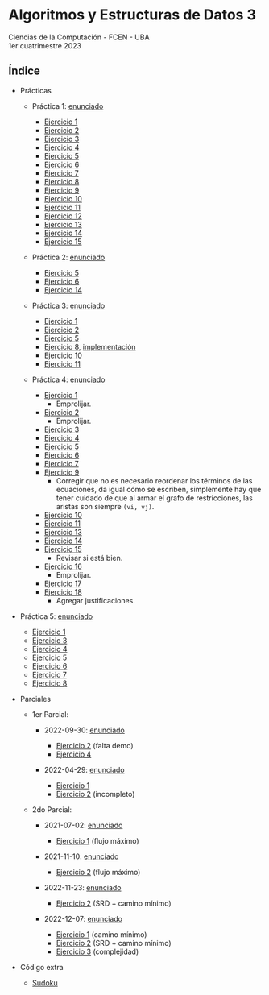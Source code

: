 # Algoritmos y Estructuras de Datos 3

Ciencias de la Computación - FCEN - UBA\
1er cuatrimestre 2023

## Índice

- Prácticas

  - Práctica 1: [enunciado](Prácticas/Práctica1/Práctica1.pdf)
    - [Ejercicio 1](Prácticas/Práctica1/ej01)
    - [Ejercicio 2](Prácticas/Práctica1/ej02)
    - [Ejercicio 3](Prácticas/Práctica1/ej03)
    - [Ejercicio 4](Prácticas/Práctica1/ej04)
    - [Ejercicio 5](Prácticas/Práctica1/ej05)
    - [Ejercicio 6](Prácticas/Práctica1/ej06)
    - [Ejercicio 7](Prácticas/Práctica1/ej07)
    - [Ejercicio 8](Prácticas/Práctica1/ej08)
    - [Ejercicio 9](Prácticas/Práctica1/ej09)
    - [Ejercicio 10](Prácticas/Práctica1/ej10)
    - [Ejercicio 11](Prácticas/Práctica1/ej11)
    - [Ejercicio 12](Prácticas/Práctica1/ej12)
    - [Ejercicio 13](Prácticas/Práctica1/ej13)
    - [Ejercicio 14](Prácticas/Práctica1/ej14)
    - [Ejercicio 15](Prácticas/Práctica1/ej15)

  - Práctica 2: [enunciado](Prácticas/Práctica2/Práctica2.pdf)
    - [Ejercicio 5](Prácticas/Práctica2/ej05.pdf)
    - [Ejercicio 6](Prácticas/Práctica2/ej06.pdf)
    - [Ejercicio 14](Prácticas/Práctica2/ej14.pdf)

  - Práctica 3: [enunciado](Prácticas/Práctica3/Práctica3.pdf)
    - [Ejercicio 1](Prácticas/Práctica3/ej01.pdf)
    - [Ejercicio 2](Prácticas/Práctica3/ej02.pdf)
    - [Ejercicio 5](Prácticas/Práctica3/ej05.pdf)
    - [Ejercicio 8](Prácticas/Práctica3/ej08.pdf), [implementación](Prácticas/Práctica3/ej08.py)
    - [Ejercicio 10](Prácticas/Práctica3/ej10.pdf)
    - [Ejercicio 11](Prácticas/Práctica3/ej11.pdf)

  - Práctica 4: [enunciado](Prácticas/Práctica4/Práctica4.pdf)
    - [Ejercicio 1](Prácticas/Práctica4/ej01.pdf)
      - Emprolijar.
    - [Ejercicio 2](Prácticas/Práctica4/ej02.pdf)
      - Emprolijar.
    - [Ejercicio 3](Prácticas/Práctica4/ej03.pdf)
    - [Ejercicio 4](Prácticas/Práctica4/ej04.pdf)
    - [Ejercicio 5](Prácticas/Práctica4/ej05.pdf)
    - [Ejercicio 6](Prácticas/Práctica4/ej06.pdf)
    - [Ejercicio 7](Prácticas/Práctica4/ej07.pdf)
    - [Ejercicio 9](Prácticas/Práctica4/ej09.pdf)
      - Corregir que no es necesario reordenar los términos de las ecuaciones, da igual cómo se escriben, simplemente hay que tener cuidado de que al armar el grafo de restricciones, las aristas son siempre `(vi, vj)`.
    - [Ejercicio 10](Prácticas/Práctica4/ej10.pdf)
    - [Ejercicio 11](Prácticas/Práctica4/ej11.pdf)
    - [Ejercicio 13](Prácticas/Práctica4/ej13.pdf)
    - [Ejercicio 14](Prácticas/Práctica4/ej14.pdf)
    - [Ejercicio 15](Prácticas/Práctica4/ej15.pdf)
      - Revisar si está bien.
    - [Ejercicio 16](Prácticas/Práctica4/ej16.pdf)
      - Emprolijar.
    - [Ejercicio 17](Prácticas/Práctica4/ej17.pdf)
    - [Ejercicio 18](Prácticas/Práctica4/ej18.pdf)
      - Agregar justificaciones.

- Práctica 5: [enunciado](Prácticas/Práctica5/Práctica5.pdf)
    - [Ejercicio 1](Prácticas/Práctica5/ej01.pdf)
    - [Ejercicio 3](Prácticas/Práctica5/ej03.pdf)
    - [Ejercicio 4](Prácticas/Práctica5/ej04.pdf)
    - [Ejercicio 5](Prácticas/Práctica5/ej05.pdf)
    - [Ejercicio 6](Prácticas/Práctica5/ej06.pdf)
    - [Ejercicio 7](Prácticas/Práctica5/ej07.pdf)
    - [Ejercicio 8](Prácticas/Práctica5/ej08.pdf)

- Parciales

  - 1er Parcial:
    - 2022-09-30: [enunciado](Parciales/AED3-2022-09-30/AED3-2022-09-30.pdf)
      - [Ejercicio 2](Parciales/AED3-2022-09-30/ej02.pdf) (falta demo)
      - [Ejercicio 4](Parciales/AED3-2022-09-30/ej04.pdf)

    - 2022-04-29: [enunciado](Parciales/AED3-2022-04-29/AED3-2022-04-29.pdf)
      - [Ejercicio 1](Parciales/AED3-2022-04-29/ej01.pdf)
      - [Ejercicio 2](Parciales/AED3-2022-04-29/ej02.pdf) (incompleto)

  - 2do Parcial:
    - 2021-07-02: [enunciado](Parciales/AED3-2021-07-02/AED3-2021-07-02.pdf)
      - [Ejercicio 1](Parciales/AED3-2021-07-02/ej01.pdf) (flujo máximo)

    - 2021-11-10: [enunciado](Parciales/AED3-2021-11-10/AED3-2021-11-10.pdf)
      - [Ejercicio 2](Parciales/AED3-2021-11-10/ej02.pdf) (flujo máximo)

    - 2022-11-23: [enunciado](Parciales/AED3-2022-11-23/AED3-2022-11-23.pdf)
      - [Ejercicio 2](Parciales/AED3-2022-11-23/ej02.pdf) (SRD + camino mínimo)

    - 2022-12-07: [enunciado](Parciales/AED3-2022-12-07/AED3-2022-12-07.pdf)
      - [Ejercicio 1](Parciales/AED3-2022-12-07/ej01.pdf) (camino mínimo)
      - [Ejercicio 2](Parciales/AED3-2022-12-07/ej02.pdf) (SRD + camino mínimo)
      - [Ejercicio 3](Parciales/AED3-2022-12-07/ej03.pdf) (complejidad)

- Código extra

  - [Sudoku](Code/sudoku)
